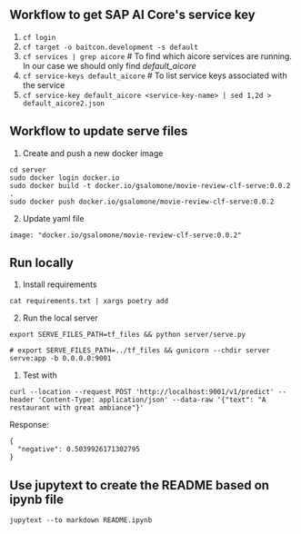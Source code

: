 ## Workflow to get SAP AI Core's service key
1. `cf login`
2. `cf target -o baitcon.development -s default`
3. `cf services | grep aicore`  # To find which aicore services are running. In our case we should only find *default_aicore*
4. `cf service-keys default_aicore`  # To list service keys associated with the service
5. `cf service-key default_aicore <service-key-name> | sed 1,2d > default_aicore2.json`

## Workflow to update serve files
1. Create and push a new docker image
```
cd server
sudo docker login docker.io
sudo docker build -t docker.io/gsalomone/movie-review-clf-serve:0.0.2 .
sudo docker push docker.io/gsalomone/movie-review-clf-serve:0.0.2
```

2. Update yaml file
```
image: "docker.io/gsalomone/movie-review-clf-serve:0.0.2"
```

## Run locally
1. Install requirements
```
cat requirements.txt | xargs poetry add
```

2. Run the local server
```
export SERVE_FILES_PATH=tf_files && python server/serve.py 

# export SERVE_FILES_PATH=../tf_files && gunicorn --chdir server serve:app -b 0.0.0.0:9001
```

1. Test with
```
curl --location --request POST 'http://localhost:9001/v1/predict' --header 'Content-Type: application/json' --data-raw '{"text": "A restaurant with great ambiance"}'
```

Response:
```
{
  "negative": 0.5039926171302795
}
```


## Use jupytext to create the README based on ipynb file
```
jupytext --to markdown README.ipynb
```